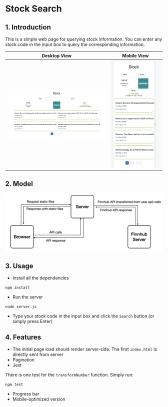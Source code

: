 # Stock Search
## 1. Introduction
This is a simple web page for querying stock information. You can enter any stock code in the input box to query the corresponding information.

|            Desktop View             |              Mobile View               |
| :---------------------------------: | :------------------------------------: |
| ![desktop](images/Desktop_View.png) | ![mobile view](images/Mobile_View.png) |

## 2. Model

![Model](images/Model.png)

## 3. Usage
- Install all the dependencies
```
npm install
```

- Run the server

```
node server.js
```

- Type your stock code in the input box and click the `Search` button (or simply press Enter)

## 4. Features

- The initial page load should render server-side. The first `index.html` is directly sent from server
- Pagination
- Jest

There is one test for the `transformNumber` function. Simply run:

```
npm test
```

- Progress bar
- Mobile-optimized version
